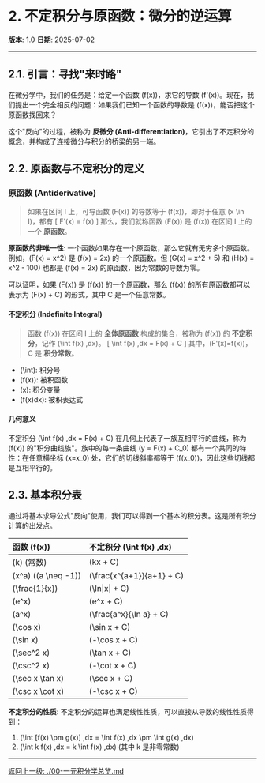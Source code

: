 # 2. 不定积分与原函数：微分的逆运算

**版本**: 1.0
**日期**: 2025-07-02

---

## 2.1. 引言：寻找"来时路"

在微分学中，我们的任务是：给定一个函数 \(f(x)\)，求它的导数 \(f'(x)\)。现在，我们提出一个完全相反的问题：如果我们已知一个函数的导数是 \(f(x)\)，能否把这个原函数找回来？

这个"反向"的过程，被称为 **反微分 (Anti-differentiation)**，它引出了不定积分的概念，并构成了连接微分与积分的桥梁的另一端。

## 2.2. 原函数与不定积分的定义

### 原函数 (Antiderivative)

>
> 如果在区间 I 上，可导函数 \(F(x)\) 的导数等于 \(f(x)\)，即对于任意 \(x \in I\)，都有
> \[ F'(x) = f(x) \]
> 那么，我们就称函数 \(F(x)\) 是 \(f(x)\) 在区间 I 上的一个 **原函数**。

**原函数的非唯一性**:
一个函数如果存在一个原函数，那么它就有无穷多个原函数。
例如，\(F(x) = x^2\) 是 \(f(x) = 2x\) 的一个原函数。但 \(G(x) = x^2 + 5\) 和 \(H(x) = x^2 - 100\) 也都是 \(f(x) = 2x\) 的原函数，因为常数的导数为零。

可以证明，如果 \(F(x)\) 是 \(f(x)\) 的一个原函数，那么 \(f(x)\) 的所有原函数都可以表示为 \(F(x) + C\) 的形式，其中 C 是一个任意常数。

#### 不定积分 (Indefinite Integral)
>
> 函数 \(f(x)\) 在区间 I 上的 **全体原函数** 构成的集合，被称为 \(f(x)\) 的 **不定积分**，记作 \(\int f(x) \,dx\)。
> \[ \int f(x) \,dx = F(x) + C \]
> 其中，\(F'(x)=f(x)\)，C 是 **积分常数**。

* \(\int\): 积分号
* \(f(x)\): 被积函数
* \(x\): 积分变量
* \(f(x)dx\): 被积表达式

#### 几何意义

不定积分 \(\int f(x) \,dx = F(x) + C\) 在几何上代表了一族互相平行的曲线，称为 \(f(x)\) 的"积分曲线族"。族中的每一条曲线 \(y = F(x) + C_0\) 都有一个共同的特性：在任意横坐标 \(x=x_0\) 处，它们的切线斜率都等于 \(f(x_0)\)，因此这些切线都是互相平行的。

## 2.3. 基本积分表

通过将基本求导公式"反向"使用，我们可以得到一个基本的积分表。这是所有积分计算的出发点。

| 函数 \(f(x)\) | 不定积分 \(\int f(x) \,dx\) |
| :--- | :--- |
| \(k\) (常数) | \(kx + C\) |
| \(x^a\) (\(a \neq -1\)) | \(\frac{x^{a+1}}{a+1} + C\) |
| \(\frac{1}{x}\) | \(\ln\|x\| + C\) |
| \(e^x\) | \(e^x + C\) |
| \(a^x\) | \(\frac{a^x}{\ln a} + C\) |
| \(\cos x\) | \(\sin x + C\) |
| \(\sin x\) | \(-\cos x + C\) |
| \(\sec^2 x\) | \(\tan x + C\) |
| \(\csc^2 x\) | \(-\cot x + C\) |
| \(\sec x \tan x\) | \(\sec x + C\) |
| \(\csc x \cot x\) | \(-\csc x + C\) |

**不定积分的性质**:
不定积分的运算也满足线性性质，可以直接从导数的线性性质得到：

1. \(\int [f(x) \pm g(x)] \,dx = \int f(x) \,dx \pm \int g(x) \,dx\)
2. \(\int k f(x) \,dx = k \int f(x) \,dx\) (其中 k 是非零常数)

---
[返回上一级: ./00-一元积分学总览.md](./00-一元积分学总览.md)
